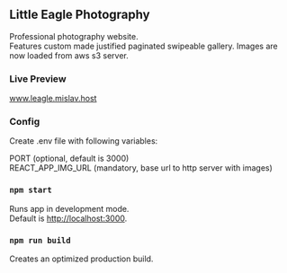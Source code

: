 ## Little Eagle Photography

Professional photography website.<br>
Features custom made justified paginated swipeable gallery.
Images are now loaded from aws s3 server.

### Live Preview

www.leagle.mislav.host

### Config

Create .env file with following variables:

PORT (optional, default is 3000)<br>
REACT_APP_IMG_URL (mandatory, base url to http server with images)

### `npm start`

Runs app in development mode.<br>
Default is [http://localhost:3000](http://localhost:3000).<br>

### `npm run build`

Creates an optimized production build.
